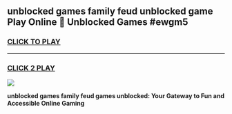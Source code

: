 
## unblocked games family feud unblocked game Play Online 👋 Unblocked Games #ewgm5
<h3>
<a href="https://premium.freeplayer.one?title=unblocked_games_family_feud&ref=21F">CLICK TO PLAY</a></h3>
<hr>

<h3>
<a href="https://premium.freeplayer.one?title=unblocked_games_family_feud&ref=21F">CLICK 2 PLAY</a>
  
</h3>

<a href="https://premium.freeplayer.one?title=unblocked_games_family_feud&ref=21F/"><img src="https://clearcache.store/games.png"></a>


**unblocked games family feud games unblocked: Your Gateway to Fun and Accessible Online Gaming**
